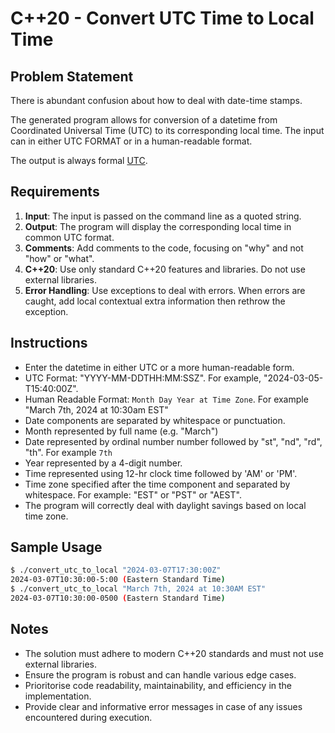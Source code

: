 # C++20 - Convert UTC Time to Local Time

## Problem Statement

There is abundant confusion about how to deal with date-time stamps.

The generated program allows for conversion of a datetime from Coordinated Universal Time (UTC) to its corresponding local time. The input can in either UTC FORMAT or in a human-readable format.

The output is always formal [UTC](https://en.wikipedia.org/wiki/Coordinated_Universal_Time).

## Requirements

1. **Input**: The input is passed on the command line as a quoted string.
1. **Output**: The program will display the corresponding local time in common UTC format.
1. **Comments**: Add comments to the code, focusing on "why" and not "how" or "what".
1. **C++20**: Use only standard C++20 features and libraries. Do not use external libraries.
1. **Error Handling**: Use exceptions to deal with errors. When errors are caught, add local contextual extra information then rethrow the exception.

## Instructions

* Enter the datetime in either UTC or a more human-readable form.
 * UTC Format: "YYYY-MM-DDTHH:MM:SSZ". For example, "2024-03-05-T15:40:00Z".
 * Human Readable Format: `Month Day Year at Time Zone`. For example "March 7th, 2024 at 10:30am EST"
  * Date components are separated by whitespace or punctuation.
  * Month represented by full name (e.g. "March")
  * Date represented by ordinal number number followed by "st", "nd", "rd", "th". For example `7th`
  * Year represented by a 4-digit number.
  * Time represented using 12-hr clock time followed by 'AM' or 'PM'.
  * Time zone specified after the time component and separated by whitespace. For example: "EST" or "PST" or "AEST".
  * The program will correctly deal with daylight savings based on local time zone.

## Sample Usage

```bash
$ ./convert_utc_to_local "2024-03-07T17:30:00Z"
2024-03-07T10:30:00-5:00 (Eastern Standard Time)
$ ./convert_utc_to_local "March 7th, 2024 at 10:30AM EST"
2024-03-07T10:30:00-0500 (Eastern Standard Time)
```

## Notes

* The solution must adhere to modern C++20 standards and must not use external libraries.
* Ensure the program is robust and can handle various edge cases.
* Prioritorise code readability, maintainability, and efficiency in the implementation.
* Provide clear and informative error messages in case of any issues encountered during execution.

